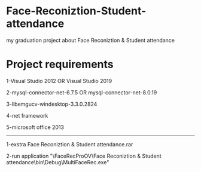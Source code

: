 # Face-Reconiztion-Student-attendance
my graduation project  about Face Reconiztion &amp; Student attendance


# Project requirements

1-Visual Studio 2012 OR Visual Studio 2019 

2-mysql-connector-net-6.7.5 OR mysql-connector-net-8.0.19

3-libemgucv-windesktop-3.3.0.2824

4-net framework

5-microsoft office 2013

_________________________

1-exstra Face Reconiztion & Student attendance.rar 

2-run application "\FaceRecProOV\Face Reconiztion & Student attendance\bin\Debug\MultiFaceRec.exe"
